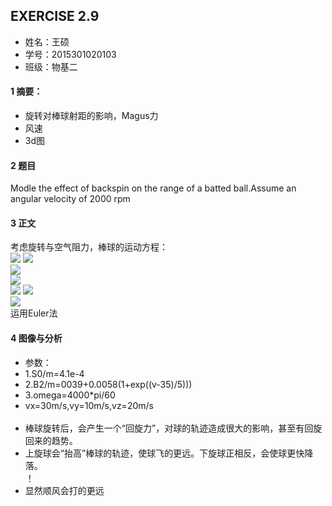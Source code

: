
## EXERCISE 2.9    
* 姓名：王硕
* 学号：2015301020103
* 班级：物基二    
#### 1 摘要：    
* 旋转对棒球射距的影响，Magus力
* 风速
* 3d图
#### 2 题目     
Modle the effect of backspin on the range of a batted ball.Assume an angular velocity of 2000 rpm    
#### 3 正文     
考虑旋转与空气阻力，棒球的运动方程：    
<img src="http://latex.codecogs.com/gif.latex?\frac{\mathrm{d}\,x}{\mathrm{d}\,t}=v_{x}\,"> 
<img src="http://latex.codecogs.com/gif.latex?\frac{\mathrm{d}\,v_{x}}{\mathrm{d}\,t}=-\frac{B_{2}}{m}vv_{x}+\frac{F_{Magnus}}{m}">          
<img src="http://latex.codecogs.com/gif.latex?\frac{\mathrm{d}\,y}{\mathrm{d}\,t}=v_{y}\,">     
<img src="http://latex.codecogs.com/gif.latex?\frac{\mathrm{d}\,v_{y}}{\mathrm{d}\,t}=-\frac{B_{2}}{m}vv_{y}\,">      
<img src="http://latex.codecogs.com/gif.latex?\frac{\mathrm{d}\,z}{\mathrm{d}\,t}=v_{z}">
<img src="http://latex.codecogs.com/gif.latex?\frac{\mathrm{d}\,v_{z}}{\mathrm{d}\,t}=-\frac{B_{2}}{m}vv_{z}-g-\frac{F_{Magnus}}{m}">     
<img src="http://latex.codecogs.com/gif.latex?F_{Magnus}=S_{0}\omega\,\times\,v">      
运用Euler法
#### 4 图像与分析
* 参数：
* 1.S0/m=4.1e-4
* 2.B2/m=0039+0.0058(1+exp((v-35)/5)))      
* 3.omega=4000*pi/60       
* vx=30m/s,vy=10m/s,vz=20m/s          
![]()
* 棒球旋转后，会产生一个“回旋力”，对球的轨迹造成很大的影响，甚至有回旋回来的趋势。
* 上旋球会“抬高”棒球的轨迹，使球飞的更远。下旋球正相反，会使球更快降落。      
！[]()      
* 显然顺风会打的更远
